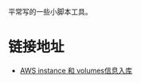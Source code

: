 平常写的一些小脚本工具。


# 链接地址
 - [AWS instance 和 volumes信息入库](https://github.com/zacharyyang/devops/tree/master/aws)
